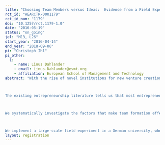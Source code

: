 ```yaml
---
title: "Choosing Team Members versus Ideas:  Evidence from a Field Experiment in Entrepreneurial Team Performance"
rct_id: "AEARCTR-0001179"
rct_id_num: "1179"
doi: "10.1257/rct.1179-1.0"
date: "2016-05-19"
status: "on_going"
jel: "M13, L26"
start_year: "2016-04-14"
end_year: "2018-09-06"
pi: "Christoph Ihl"
pi_other:
  1:
    - name: Linus Dahlander
    - email: Linus.Dahlander@esmt.org
    - affiliation: European School of Management and Technology
abstract: "With the rise of novel institutions for new venture creation, such as accelerators, incubators, company builders, and corporate venturing, a plethora of patterns can be observed how early-stage entrepreneurship is organized. Oftentimes, these institutions make an attempt to professionalize team formation by deliberately assigning team members and topics with the aim of achieving higher complementarity between team members and their innovation topic than would have been achieved with purely endogenous choices by the founders themselves. 

The existing entrepreneurship literature tells us that most entrepreneurs choose team members they know well when starting their companies. While this can carry benefits of being familiarized and building on prior shared experiences, it can also favor comfort, complacency and uniformity. Existing research does not provide convincing evidence whether such endogenous team formation leads to more successful entrepreneurial teams or not. On the other hand, there is also no empirical evidence to date on whether and how these novel institutions are effective in fostering early-stage entrepreneurial success by their deliberate means of forming entrepreneurial teams. 

We systematically investigate the factors that make team formation effective in early-stage entrepreneurship: exogenous (i.e. pre-assigned) versus endogenous (i.e. self-selected) team formation based on team members versus based on business topics to be explored. More concretely, we are interested in the following research question: How is performance in early-stage entrepreneurship helped or hindered by team formation based on (i) endogenous selection of team members and/ or (ii) endogenous selection of topic, compared to an exogenous pre-assignment of team members and topics? What is the better model: freedom in team members and topic choice or pre-assignment?

We implement a large-scale field experiment in a German university, whose students are required to take an introductory entrepreneurship class. At the end of this class, equal-sized teams of students must submit a business plan in form of startup pitch deck. The first treatment dimension in our two-by-two experimental design pertains to the assignment of team members: students are randomly assigned to either endogenous choice of team members or exogenous pre-assignment of team members. The second treatment dimension applies to the assignment of topics: students will either be allowed to select a topic of their choice or be pre-assigned to a topic. The outcome of interest will be performance in this business plan exercise as well as changes in entrepreneurial self-efficacy and motivation. Randomization will permit us to causally identify if successful team performance rests on choosing ideas versus team members. "
layout: registration
---
```


